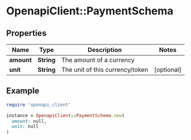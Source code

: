 # OpenapiClient::PaymentSchema

## Properties

| Name | Type | Description | Notes |
| ---- | ---- | ----------- | ----- |
| **amount** | **String** | The amount of a currency |  |
| **unit** | **String** | The unit of this currency/token | [optional] |

## Example

```ruby
require 'openapi_client'

instance = OpenapiClient::PaymentSchema.new(
  amount: null,
  unit: null
)
```

